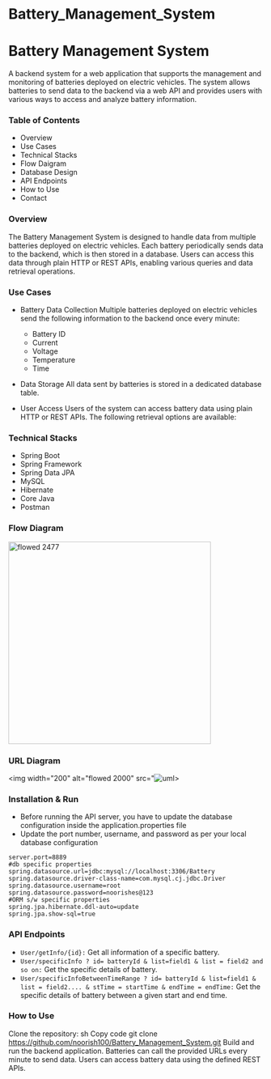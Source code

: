 # Battery_Management_System

# Battery Management System
A backend system for a web application that supports the management and monitoring of batteries deployed on electric vehicles. The system allows batteries to send data to the backend via a web API and provides users with various ways to access and analyze battery information.

### Table of Contents
- Overview
- Use Cases
- Technical Stacks
- Flow Daigram
- Database Design
- API Endpoints
- How to Use
- Contact

### Overview
The Battery Management System is designed to handle data from multiple batteries deployed on electric vehicles. Each battery periodically sends data to the backend, which is then stored in a database. Users can access this data through plain HTTP or REST APIs, enabling various queries and data retrieval operations.

### Use Cases
- Battery Data Collection
Multiple batteries deployed on electric vehicles send the following information to the backend once every minute:

    - Battery ID
    - Current
    - Voltage
    - Temperature
    - Time
- Data Storage
All data sent by batteries is stored in a dedicated database table.

- User Access
Users of the system can access battery data using plain HTTP or REST APIs. The following retrieval options are available:



### Technical Stacks

- Spring Boot 
- Spring Framework
- Spring Data JPA 
- MySQL 
- Hibernate
- Core Java
- Postman
### Flow Diagram
<img width="400" alt="flowed 2477" src="https://github.com/Noorish100/Battery_Management_System/assets/97448658/40927898-36d2-4cb3-96b2-759547a77312">

### URL Diagram
<img width="200" alt="flowed 2000" src="![uml](https://github.com/Noorish100/Battery_Management_System/assets/97448658/466113c8-2dc0-4c77-8c5e-f0d1e927c75b)>

### Installation & Run
- Before running the API server, you have to update the database configuration inside the application.properties file
- Update the port number, username, and password as per your local database configuration
````
server.port=8889
#db specific properties
spring.datasource.url=jdbc:mysql://localhost:3306/Battery
spring.datasource.driver-class-name=com.mysql.cj.jdbc.Driver
spring.datasource.username=root
spring.datasource.password=noorishes@123
#ORM s/w specific properties
spring.jpa.hibernate.ddl-auto=update
spring.jpa.show-sql=true
````
### API Endpoints
- `User/getInfo/{id}:` Get all information of a specific battery.
- `User/specificInfo ? id= batteryId & list=field1 & list = field2 and so on:` Get the  specific details of battery.
- `User/specificInfoBetweenTimeRange ? id= batteryId & list=field1 & list = field2.... & stTime = startTime & endTime = endTime:` Get the  specific details of battery  between a given start and end time.

### How to Use
Clone the repository:
sh
Copy code
git clone https://github.com/noorish100/Battery_Management_System.git
Build and run the backend application.
Batteries can call the provided URLs every minute to send data.
Users can access battery data using the defined REST APIs.
